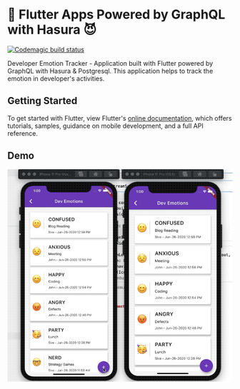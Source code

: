 
# 💙 Flutter Apps Powered by GraphQL with Hasura 😈

[![Codemagic build status](https://api.codemagic.io/apps/5ef634427901d800106cc61e/5ef634427901d800106cc61d/status_badge.svg)](https://codemagic.io/apps/5ef634427901d800106cc61e/5ef634427901d800106cc61d/latest_build)

Developer Emotion Tracker - Application built with Flutter powered by GraphQL with Hasura & Postgresql. This application helps to track the emotion in developer's activities. 

## Getting Started

To get started with Flutter, view Flutter's [online documentation](https://flutter.io/docs), which offers tutorials, samples, guidance on mobile development, and a full API reference.

## Demo

![](./docs/demo.gif)
